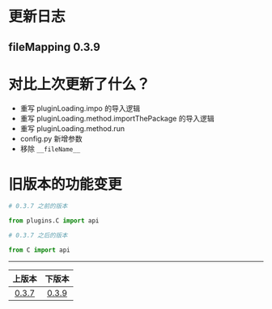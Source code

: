 # 更新日志
## fileMapping 0.3.9


# 对比上次更新了什么？

- 重写 pluginLoading.impo 的导入逻辑
- 重写 pluginLoading.method.importThePackage 的导入逻辑
- 重写 pluginLoading.method.run
- config.py 新增参数
- 移除 `__fileName__`



# 旧版本的功能变更

```python
# 0.3.7 之前的版本

from plugins.C import api


```
```python
# 0.3.7 之后的版本

from C import api


```

------

|                 上版本                  |          下版本          |
| :-------------------------------------: |:---------------------:|
| [0.3.7](update_md%2Fchangelog-0.3.7.md) | [0.3.9](changelog.md) |

